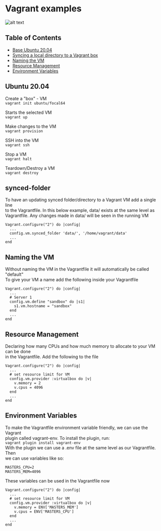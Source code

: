 # Vagrant examples

![alt text](https://blog.web-apps.tech/content/images/size/w2000/2017/12/vagrant-1.png)

## Table of Contents
* [Base Ubuntu 20.04](#Ubuntu-20.04)
* [Syncing a local directory to a Vagrant box](#synced-folder)
* [Naming the VM](#Naming-the-VM)
* [Resource Management](#Resource-Management)
* [Environment Variables](#Environment-Variables)


## Ubuntu 20.04
Create a "box" - VM  
```vagrant init ubuntu/focal64```  

Starts the selected VM   
```vagrant up```  

Make changes to the VM  
```vagrant provision```  

SSH into the VM  
```vagrant ssh```  

Stop a VM  
```vagrant halt```

Teardown/Destroy a VM  
```vagrant destroy```

## synced-folder
To have an updating synced folder/directory to a Vagrant VM add a single line  
to the Vagrantfile. In this below example, data/ exists at the same level as  
Vagrantfile. Any changes made in data/ will be seen in the running VM
```
Vagrant.configure("2") do |config|
  ...
  config.vm.synced_folder 'data/', '/home/vagrant/data'
  ...
end
```

## Naming the VM  
Without naming the VM in the Vagrantfile it will automatically be called "default"  
To give your VM a name add the following inside your Vagrantfile  
```
Vagrant.configure("2") do |config|
  ...
  # Server 1
  config.vm.define "sandbox" do |s1|
    s1.vm.hostname = "sandbox"
  end
  ...
end
```

## Resource Management  
Declaring how many CPUs and how much memory to allocate to your VM can be done  
in the Vagrantfile. Add the following to the file
```
Vagrant.configure("2") do |config|
  ...
  # set resource limit for VM
  config.vm.provider :virtualbox do |v|
    v.memory = 2
    v.cpus = 4096
  end
  ...
end
```

## Environment Variables  
To make the Vagrantfile environment variable friendly, we can use the Vagrant  
plugin called vagrant-env. To install the plugin, run:  
```vagrant plugin install vagrant-env```  
With the plugin we can use a .env file at the same level as our Vagrantfile. Then  
we can use variables like so:  
```
MASTERS_CPU=2
MASTERS_MEM=4096
```
These variables can be used in the Vagrantfile now 
```
Vagrant.configure("2") do |config|
  ...
  # set resource limit for VM
  config.vm.provider :virtualbox do |v|
    v.memory = ENV['MASTERS_MEM']
    v.cpus = ENV['MASTERS_CPU']
  end
  ...
end
```


